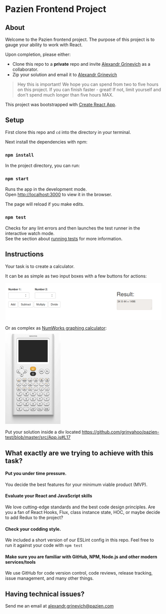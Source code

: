 # Pazien Frontend Project

## About
Welcome to the Pazien frontend project. The purpose of this project is to gauge your ability to work with React.  

Upon completion, please either:
- Clone this repo to a **private** repo and invite [Alexandr Grinevich](https://github.com/grinyahoo) as a collaborator.
- Zip your solution and email it to [Alexandr Grinevich](mailto:alexandr.grinevich@pazien.com)

> Hey this is important! We hope you can spend from two to five hours on this project. If you can finish faster - great! If not, limit yourself and don't spend much longer than five hours MAX.

This project was bootstrapped with [Create React App](https://github.com/facebook/create-react-app).

## Setup

First clone this repo and `cd` into the directory in your terminal.

Next install the dependencies with npm:

### `npm install`

In the project directory, you can run:

### `npm start`

Runs the app in the development mode.<br>
Open [http://localhost:3000](http://localhost:3000) to view it in the browser.

The page will reload if you make edits.<br>

### `npm test`

Checks for any lint errors and then launches the test runner in the interactive watch mode.<br>
See the section about [running tests](https://facebook.github.io/create-react-app/docs/running-tests) for more information.


## Instructions
<p>Your task is to create a calculator.</p>
It can be as simple as two input boxes with a few buttons for actions: <br/>
 
 ![Simple](img/simple.png)

Or as complex as [NumWorks graphing calculator](https://www.numworks.com/simulator/):<br/>
<img src="img/complex.jpg" height="300">
  
Put your solution inside a div located https://github.com/grinyahoo/pazien-test/blob/master/src/App.js#L17

## What exactly are we trying to achieve with this task?

#### Put you under time pressure.
You decide the best features for your minimum viable product (MVP).

#### Evaluate your React and JavaScript skills
We love cutting-edge standards and the best code design principles.
Are you a fan of React Hooks, Flux, class instance state, HOC, or maybe decide to add Redux to the project?

#### Check your codding style. 
We included a short version of our ESLint config in this repo. Feel free to run it against your code with `npm test`

#### Make sure you are familiar with GitHub, NPM, Node.js and other modern services/tools 
We use GitHub for code version control, code reviews, release tracking, issue management, and many other things.  

## Having technical issues?
Send me an email at [alexandr.grinevich@pazien.com](alexandr.grinevich@pazien.com)
